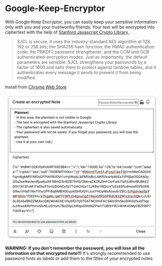 # Google-Keep-Encryptor

With Google Keep Encryptor, you can easily keep your sensitive information only with you and your trustworthy friends. Your text will be encrypted into ciphertext with the help of [Stanford Javascript Crypto Library
](http://bitwiseshiftleft.github.io/sjcl/).

> SJCL is secure. It uses the industry-standard AES algorithm at 128, 192 or 256 bits; the SHA256 hash function; the HMAC authentication code; the PBKDF2 password strengthener; and the CCM and OCB authenticated-encryption modes. Just as importantly, the default parameters are sensible: SJCL strengthens your passwords by a factor of 1000 and salts them to protect against rainbow tables, and it authenticates every message it sends to prevent it from being modified. 

Install from [Chrome Web Store](https://chrome.google.com/webstore/detail/google-keep-encryptor/cedkkpjolghccafognlkficihjmfedhc)

![Screenshot](https://raw.githubusercontent.com/Naiqus/Google-Keep-Encryptor/master/images/GKE%20Screenshot.png)


**WARNING: If you don't remember the password, you will lose all the information on that encrypted note!!!** It's strongly recommended to use password hints as labels or add them to the titles of your encrypted notes.
